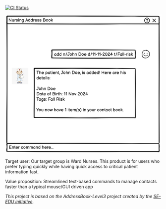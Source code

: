 [![CI Status](https://github.com/se-edu/addressbook-level3/workflows/Java%20CI/badge.svg)](https://github.com/se-edu/addressbook-level3/actions)

![Ui](docs/images/Ui.png)

Target user:
Our target group is Ward Nurses. This product is for users who prefer typing quickly while having quick access to critical patient information fast.

Value proposition:
Streamlined text-based commands to manage contacts faster than a typical mouse/GUI driven app

_This project is based on the AddressBook-Level3 project created by the [SE-EDU initiative](https://se-education.org)._
